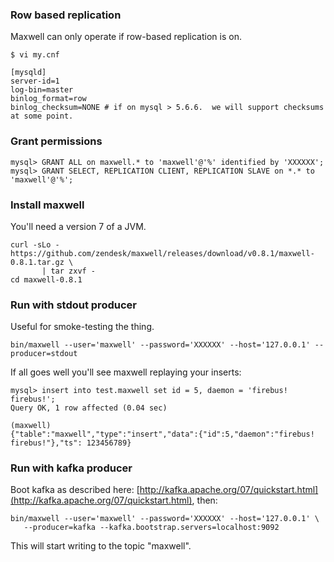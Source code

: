 ### Row based replication

Maxwell can only operate if row-based replication is on.


```
$ vi my.cnf

[mysqld]
server-id=1
log-bin=master
binlog_format=row
binlog_checksum=NONE # if on mysql > 5.6.6.  we will support checksums at some point.
```

### Grant permissions

```
mysql> GRANT ALL on maxwell.* to 'maxwell'@'%' identified by 'XXXXXX';
mysql> GRANT SELECT, REPLICATION CLIENT, REPLICATION SLAVE on *.* to 'maxwell'@'%';
```

### Install maxwell

You'll need a version 7 of a JVM.

```
curl -sLo - https://github.com/zendesk/maxwell/releases/download/v0.8.1/maxwell-0.8.1.tar.gz \
       | tar zxvf -
cd maxwell-0.8.1
```


### Run with stdout producer

Useful for smoke-testing the thing.

```
bin/maxwell --user='maxwell' --password='XXXXXX' --host='127.0.0.1' --producer=stdout
```


If all goes well you'll see maxwell replaying your inserts:
```
mysql> insert into test.maxwell set id = 5, daemon = 'firebus!  firebus!';
Query OK, 1 row affected (0.04 sec)

(maxwell)
{"table":"maxwell","type":"insert","data":{"id":5,"daemon":"firebus!  firebus!"},"ts": 123456789}
```


### Run with kafka producer

Boot kafka as described here:  [http://kafka.apache.org/07/quickstart.html](http://kafka.apache.org/07/quickstart.html), then:

```
bin/maxwell --user='maxwell' --password='XXXXXX' --host='127.0.0.1' \
   --producer=kafka --kafka.bootstrap.servers=localhost:9092
```

This will start writing to the topic "maxwell".
